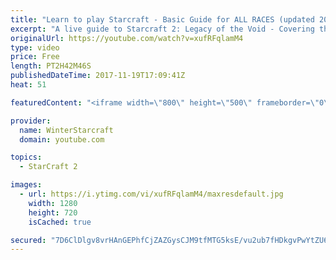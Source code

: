 ```yaml
---
title: "Learn to play Starcraft - Basic Guide for ALL RACES (updated 2017)"
excerpt: "A live guide to Starcraft 2: Legacy of the Void - Covering the basics and build orders for all of the races, and covering the important decisions to be made early in the game.  Not a step by step guide but a demonstration once you have the very basics of the units and races!"
originalUrl: https://youtube.com/watch?v=xufRFqlamM4
type: video
price: Free
length: PT2H42M46S
publishedDateTime: 2017-11-19T17:09:41Z
heat: 51

featuredContent: "<iframe width=\"800\" height=\"500\" frameborder=\"0\" src=\"https://www.youtube.com/embed/xufRFqlamM4\" allow=\"accelerometer; autoplay; encrypted-media; gyroscope; picture-in-picture\" allowfullscreen></iframe>"

provider:
  name: WinterStarcraft
  domain: youtube.com

topics:
  - StarCraft 2

images:
  - url: https://i.ytimg.com/vi/xufRFqlamM4/maxresdefault.jpg
    width: 1280
    height: 720
    isCached: true

secured: "7D6ClDlgv8vrHAnGEPhfCjZAZGysCJM9tfMTG5ksE/vu2ub7fHDkgvPwYtZU6irJrfLjSj05pdKfn357ZuvQPmu/Q2LWJ0w8tZ38MwuyNRBv0m2GxBmuTdNKA6Kc9H24S+B3cHnv/4aE3M4SkS/ox5emMhnk/N7x1goZDABMxfVfee68ISafHTchDmIrsZpkM1anVDc/GWOZ8FFCfNxq9nbTlTvZLTdDTDr2lWJ7A51CjWWqZKFqfsvYtefl/Z1f+Npif9kqYEGb4xXNzPvbhzJXjl1BvD+qejZGczijSgEs7xELI7yd0kM3642oGw0xp0Xx0GIhUx4mtoQ+z8dSp+cqKJSbNN8gpIOlugEWP3qde5vIGL7+1ZyKOm040YcJjf1hIqFjVn0pusDnTrAtfNYEBud+vLA+xOq5/VDXie2sT6OikcicT9gyZ/EYsFqC;s26AjuQ90rAgCMaaaqD/Eg=="
---
```


